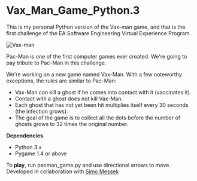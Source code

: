 # Vax_Man_Game_Python.3

This is my personal Python version of the Vax-man game, and that is the first challenge of the EA Software Engineering Virtual Experience Program.

![Vax-man](https://user-images.githubusercontent.com/47311671/148130533-324ccdcd-f9a9-410e-8e35-26abe32c14eb.gif)

Pac-Man is one of the first computer games ever created. We're going to pay tribute to Pac-Man in this challenge.

We're working on a new game named Vax-Man. With a few noteworthy exceptions, the rules are similar to Pac-Man:

<ul>
  <li>Vax-Man can kill a ghost if he comes into contact with it (vaccinates it). </li>
  <li>Contact with a ghost does not kill Vax-Man.</li>
  <li>Each ghost that has not yet been hit multiplies itself every 30 seconds (the infection grows).</li>
  <li>The goal of the game is to collect all the dots before the number of ghosts grows to 32 times the original number.</li>
</ul>

<b>Dependencies</b>
<ul>
  <li>Python 3.x</li>
  <li>Pygame 1.4 or above </li>
</ul>
To <b>play</b>, run pacman_game.py and use directional arrows to move.
<br>
Developed in collaboration with <a href="https://github.com/simo540">Simo Messek</a>

